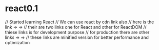# react0.1
// Started learning React
// We can use react by cdn link also
// here is the link
=>  <script crossorigin src="https://unpkg.com/react@18/umd/react.development.js"></script>
=>  <script crossorigin src="https://unpkg.com/react-dom@18/umd/react-dom.development.js"></script>
// their are two links one for React and other for ReactDOM
// thiese links is for development purpose 
// for production there are other links
=>  <script crossorigin src="https://unpkg.com/react@18/umd/react.production.min.js"></script>
=>  <script crossorigin src="https://unpkg.com/react-dom@18/umd/react-dom.production.min.js"></script>
// these links are minified version for better performance and optimization

